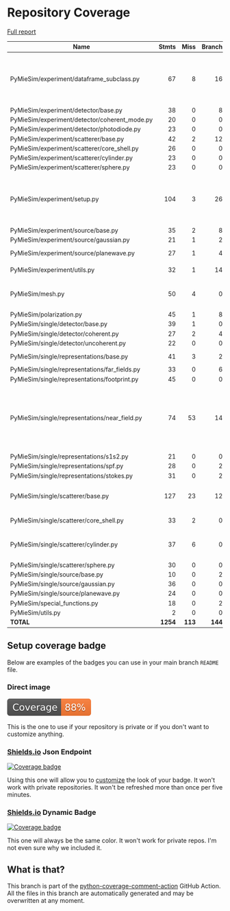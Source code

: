 # Repository Coverage

[Full report](https://htmlpreview.github.io/?https://github.com/MartinPdeS/PyMieSim/blob/python-coverage-comment-action-data/htmlcov/index.html)

| Name                                           |    Stmts |     Miss |   Branch |   BrPart |   Cover |   Missing |
|----------------------------------------------- | -------: | -------: | -------: | -------: | ------: | --------: |
| PyMieSim/experiment/dataframe\_subclass.py     |       67 |        8 |       16 |        3 |     87% |70->73, 83, 192, 202-206, 215-219 |
| PyMieSim/experiment/detector/base.py           |       38 |        0 |        8 |        0 |    100% |           |
| PyMieSim/experiment/detector/coherent\_mode.py |       20 |        0 |        0 |        0 |    100% |           |
| PyMieSim/experiment/detector/photodiode.py     |       23 |        0 |        0 |        0 |    100% |           |
| PyMieSim/experiment/scatterer/base.py          |       42 |        2 |       12 |        2 |     93% |    75, 90 |
| PyMieSim/experiment/scatterer/core\_shell.py   |       26 |        0 |        0 |        0 |    100% |           |
| PyMieSim/experiment/scatterer/cylinder.py      |       23 |        0 |        0 |        0 |    100% |           |
| PyMieSim/experiment/scatterer/sphere.py        |       23 |        0 |        0 |        0 |    100% |           |
| PyMieSim/experiment/setup.py                   |      104 |        3 |       26 |        4 |     95% |276-277, 332->335, 340->344, 349 |
| PyMieSim/experiment/source/base.py             |       35 |        2 |        8 |        2 |     91% |    47, 65 |
| PyMieSim/experiment/source/gaussian.py         |       21 |        1 |        2 |        1 |     91% |        46 |
| PyMieSim/experiment/source/planewave.py        |       27 |        1 |        4 |        2 |     90% |40->43, 57 |
| PyMieSim/experiment/utils.py                   |       32 |        1 |       14 |        2 |     93% |42->46, 54 |
| PyMieSim/mesh.py                               |       50 |        4 |        0 |        0 |     92% |99, 111, 123, 135 |
| PyMieSim/polarization.py                       |       45 |        1 |        8 |        0 |     98% |        85 |
| PyMieSim/single/detector/base.py               |       39 |        1 |        0 |        0 |     97% |        31 |
| PyMieSim/single/detector/coherent.py           |       27 |        2 |        4 |        2 |     87% |    71, 76 |
| PyMieSim/single/detector/uncoherent.py         |       22 |        0 |        0 |        0 |    100% |           |
| PyMieSim/single/representations/base.py        |       41 |        3 |        2 |        1 |     91% | 54, 58-59 |
| PyMieSim/single/representations/far\_fields.py |       33 |        0 |        6 |        0 |    100% |           |
| PyMieSim/single/representations/footprint.py   |       45 |        0 |        0 |        0 |    100% |           |
| PyMieSim/single/representations/near\_field.py |       74 |       53 |       14 |        0 |     24% |65-69, 74-84, 89-91, 112-121, 134-162, 183-224 |
| PyMieSim/single/representations/s1s2.py        |       21 |        0 |        0 |        0 |    100% |           |
| PyMieSim/single/representations/spf.py         |       28 |        0 |        2 |        0 |    100% |           |
| PyMieSim/single/representations/stokes.py      |       31 |        0 |        2 |        0 |    100% |           |
| PyMieSim/single/scatterer/base.py              |      127 |       23 |       12 |        1 |     77% |478-511, 550, 634 |
| PyMieSim/single/scatterer/core\_shell.py       |       33 |        2 |        0 |        0 |     94% |    97-105 |
| PyMieSim/single/scatterer/cylinder.py          |       37 |        6 |        0 |        0 |     84% |63, 67, 71, 75, 95-104 |
| PyMieSim/single/scatterer/sphere.py            |       30 |        0 |        0 |        0 |    100% |           |
| PyMieSim/single/source/base.py                 |       10 |        0 |        2 |        0 |    100% |           |
| PyMieSim/single/source/gaussian.py             |       36 |        0 |        0 |        0 |    100% |           |
| PyMieSim/single/source/planewave.py            |       24 |        0 |        0 |        0 |    100% |           |
| PyMieSim/special\_functions.py                 |       18 |        0 |        2 |        0 |    100% |           |
| PyMieSim/utils.py                              |        2 |        0 |        0 |        0 |    100% |           |
|                                      **TOTAL** | **1254** |  **113** |  **144** |   **20** | **89%** |           |


## Setup coverage badge

Below are examples of the badges you can use in your main branch `README` file.

### Direct image

[![Coverage badge](https://raw.githubusercontent.com/MartinPdeS/PyMieSim/python-coverage-comment-action-data/badge.svg)](https://htmlpreview.github.io/?https://github.com/MartinPdeS/PyMieSim/blob/python-coverage-comment-action-data/htmlcov/index.html)

This is the one to use if your repository is private or if you don't want to customize anything.

### [Shields.io](https://shields.io) Json Endpoint

[![Coverage badge](https://img.shields.io/endpoint?url=https://raw.githubusercontent.com/MartinPdeS/PyMieSim/python-coverage-comment-action-data/endpoint.json)](https://htmlpreview.github.io/?https://github.com/MartinPdeS/PyMieSim/blob/python-coverage-comment-action-data/htmlcov/index.html)

Using this one will allow you to [customize](https://shields.io/endpoint) the look of your badge.
It won't work with private repositories. It won't be refreshed more than once per five minutes.

### [Shields.io](https://shields.io) Dynamic Badge

[![Coverage badge](https://img.shields.io/badge/dynamic/json?color=brightgreen&label=coverage&query=%24.message&url=https%3A%2F%2Fraw.githubusercontent.com%2FMartinPdeS%2FPyMieSim%2Fpython-coverage-comment-action-data%2Fendpoint.json)](https://htmlpreview.github.io/?https://github.com/MartinPdeS/PyMieSim/blob/python-coverage-comment-action-data/htmlcov/index.html)

This one will always be the same color. It won't work for private repos. I'm not even sure why we included it.

## What is that?

This branch is part of the
[python-coverage-comment-action](https://github.com/marketplace/actions/python-coverage-comment)
GitHub Action. All the files in this branch are automatically generated and may be
overwritten at any moment.
